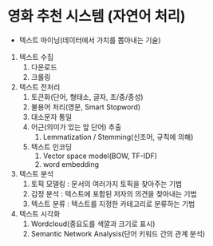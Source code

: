 # 영화 추천 시스템 (자연어 처리)

- 텍스트 마이닝(데이터에서 가치를 뽑아내는 기술)
1. 텍스트 수집
    1. 다운로드
    2. 크롤링
2. 텍스트 전처리
    1. 토큰화(단어, 형태소, 글자, 초/중/종성)
    2. 불용어 처리(영문, Smart Stopword)
    3. 대소문자 통일
    4. 어근(의미가 있는 앞 단어) 추출
        1. Lemmatization / Stemming(신조어, 규칙에 의해)
    5. 텍스트 인코딩
        1. Vector space model(BOW, TF-IDF)
        2. word embedding
3. 텍스트 분석
    1. 토픽 모델링 : 문서의 여러가지 토픽을 찾아주는 기법
    2. 감정 분석 : 텍스트에 포함된 저자의 의견을 찾아내는 기법
    3. 텍스트 분류 : 텍스트를 지정한 카테고리로 분류하는 기법
4. 텍스트 시각화
    1. Wordcloud(중요도를 색깔과 크기로 표시)
    2. Semantic Network Analysis(단어 키워드 간의 관계 분석)

